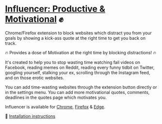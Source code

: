 # [Influencer: Productive & Motivational](https://actuallyakash.github.io//influencer) ✊
Chrome/Firefox extension to block websites which distract you from your goals by showing a kick-ass quote at the right time to get you back on track.

🔥 Provides a dose of Motivation at the right time by blocking distractions! 🔥

It's created to help you to stop wasting time watching fail videos on Facebook, reading memes on Reddit, reading every funny tidbit on Twitter, googling yourself, stalking your ex, scrolling through the Instagram feed, and on those erotic websites.  

You can add time-wasting websites through the extension button directly or in the settings menu. You can add more motivational quotes, comments, deadlines in the quotes page which motivates you.

Influencer is available for [Chrome](https://chrome.google.com/webstore/detail/influencer-productive-mot/dfgpeekcneclmfdalhopgneoaedfkfbl), [Firefox](https://addons.mozilla.org/en-US/firefox/addon/influencer/) & [Edge](https://microsoftedge.microsoft.com/addons/detail/eidmadimoobplooiajlgoedlaoiphhab).

📃 [Installation instructions](https://developer.chrome.com/extensions/getstarted#unpacked)
